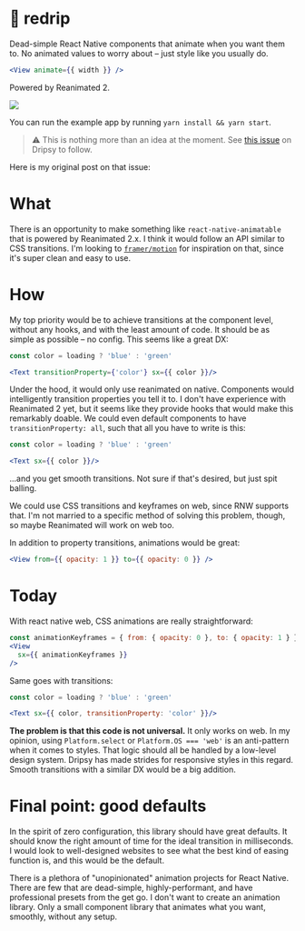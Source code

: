 # 🍻 redrip

Dead-simple React Native components that animate when you want them to. No animated values to worry about – just style like you usually do.

```jsx
<View animate={{ width }} />
```

Powered by Reanimated 2.

<img src="https://media.giphy.com/media/4fCsKm2jbrMia2K2bh/giphy.gif" />

You can run the example app by running `yarn install && yarn start`.

> ⚠️ This is nothing more than an idea at the moment. See [this issue](https://github.com/nandorojo/dripsy/issues/46) on Dripsy to follow.

Here is my original post on that issue:

# What

There is an opportunity to make something like `react-native-animatable` that is powered by Reanimated 2.x. I think it would follow an API similar to CSS transitions. I'm looking to [`framer/motion`](https://www.framer.com/api/motion/) for inspiration on that, since it's super clean and easy to use.

# How

My top priority would be to achieve transitions at the component level, without any hooks, and with the least amount of code. It should be as simple as possible – no config. This seems like a great DX:

```jsx
const color = loading ? 'blue' : 'green'

<Text transitionProperty={'color'} sx={{ color }}/>
```

Under the hood, it would only use reanimated on native. Components would intelligently transition properties you tell it to. I don't have experience with Reanimated 2 yet, but it seems like they provide hooks that would make this remarkably doable. We could even default components to have `transitionProperty: all`, such that all you have to write is this:

```jsx
const color = loading ? 'blue' : 'green'

<Text sx={{ color }}/>
```

...and you get smooth transitions. Not sure if that's desired, but just spit balling.

We could use CSS transitions and keyframes on web, since RNW supports that. I'm not married to a specific method of solving this problem, though, so maybe Reanimated will work on web too.

In addition to property transitions, animations would be great:

```jsx
<View from={{ opacity: 1 }} to={{ opacity: 0 }} />
```

# Today

With react native web, CSS animations are really straightforward:

```jsx
const animationKeyframes = { from: { opacity: 0 }, to: { opacity: 1 } }
<View
  sx={{ animationKeyframes }}
/>
```

Same goes with transitions:

```jsx
const color = loading ? 'blue' : 'green'

<Text sx={{ color, transitionProperty: 'color' }}/>
```

**The problem is that this code is not universal.** It only works on web. In my opinion, using `Platform.select` or `Platform.OS === 'web'` is an anti-pattern when it comes to styles. That logic should all be handled by a low-level design system. Dripsy has made strides for responsive styles in this regard. Smooth transitions with a similar DX would be a big addition.

# Final point: good defaults

In the spirit of zero configuration, this library should have great defaults. It should know the right amount of time for the ideal transition in milliseconds. I would look to well-designed websites to see what the best kind of easing function is, and this would be the default.

There is a plethora of "unopinionated" animation projects for React Native. There are few that are dead-simple, highly-performant, and have professional presets from the get go. I don't want to create an animation library. Only a small component library that animates what you want, smoothly, without any setup.
